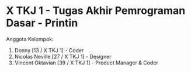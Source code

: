 # X TKJ 1 - Tugas Akhir Pemrograman Dasar - Printin

Anggota Kelompok:
1. Donny             [13  /  X TKJ 1] - Coder
2. Nicolas Neville   [27  /  X TKJ 1] - Designer
3. Vincent Oktavian  [39  /  X TKJ 1] - Product Manager & Coder
